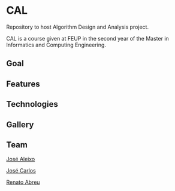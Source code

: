 # CAL
Repository to host Algorithm Design and Analysis project.

CAL is a course given at FEUP in the second year of the Master in Informatics and Computing Engineering.
 
## Goal

## Features

## Technologies

## Gallery

## Team 
[José Aleixo](https://github.com/jazzchipc)

[José Carlos](https://github.com/Evenilink)

[Renato Abreu](https://github.com/renatoabreu11)
